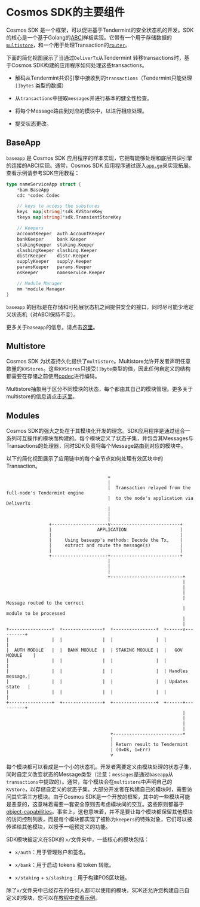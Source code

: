 # Cosmos SDK的主要组件

Cosmos SDK 是一个框架，可以促进基于Tendermint的安全状态机的开发。SDK的核心是一个基于Golang的[ABCI](https://docs.cosmos.network/master/intro/sdk-app-architecture.html#abci)样板实现。它带有一个用于存储数据的[`multistore`](https://docs.cosmos.network/master/core/store.html#multistore)，和一个用于处理Transaction的[`router`](https://docs.cosmos.network/master/core/baseapp.html#routing)。

下面的简化视图展示了当通过`DeliverTx`从Tendermint 转移transactions时，基于Cosmos SDK构建的应用程序如何处理这些transactions。

- 解码从Tendermint共识引擎中接收到的`transactions`（Tendermint只能处理 `[]bytes` 类型的数据）

- 从`transactions`中提取`messages`并进行基本的健全性检查。

- 将每个Message路由到对应的模块中，以进行相应处理。

- 提交状态更改。

## BaseApp

`baseapp` 是 Cosmos SDK 应用程序的样本实现，它拥有能够处理和底层共识引擎的连接的ABCI实现。通常，Cosmos SDK 应用程序通过嵌入[`app.go`](https://docs.cosmos.network/master/basics/app-anatomy.html#core-application-file)来实现拓展。查看示例请参考SDK应用教程：

```go
type nameServiceApp struct {
	*bam.BaseApp
	cdc *codec.Codec

	// keys to access the substores
	keys  map[string]*sdk.KVStoreKey
	tkeys map[string]*sdk.TransientStoreKey

	// Keepers
	accountKeeper  auth.AccountKeeper
	bankKeeper     bank.Keeper
	stakingKeeper  staking.Keeper
	slashingKeeper slashing.Keeper
	distrKeeper    distr.Keeper
	supplyKeeper   supply.Keeper
	paramsKeeper   params.Keeper
	nsKeeper       nameservice.Keeper

	// Module Manager
	mm *module.Manager
}
```

`baseapp` 的目标是在存储和可拓展状态机之间提供安全的接口，同时尽可能少地定义状态机（对ABCI保持不变）。

更多关于`baseapp`的信息，请点击[这里](https://docs.cosmos.network/master/core/baseapp.html)。

## Multistore

Cosmos SDK 为状态持久化提供了`multistore`。Multistore允许开发者声明任意数量的`KVStores`。这些`KVStores`只接受`[]byte`类型的值，因此任何自定义的结构都需要在存储之前使用[codec](https://docs.cosmos.network/master/core/encoding.html)进行编码。

Multistore抽象用于区分不同模块的状态，每个都由其自己的模块管理。更多关于multistore的信息请点击[这里](https://docs.cosmos.network/master/core/store.html#multistore)。

## Modules

Cosmos SDK的强大之处在于其模块化开发的理念。SDK应用程序是通过组合一系列可互操作的模块而构建的。每个模块定义了状态子集，并包含其Messages与Transactions的处理器，同时SDK负责将每个Message路由到对应的模块中。

以下的简化视图展示了应用链中的每个全节点如何处理有效区块中的Transaction。

```
                                      +
                                      |
                                      |  Transaction relayed from the full-node's Tendermint engine
                                      |  to the node's application via DeliverTx
                                      |
                                      |
                                      |
                +---------------------v--------------------------+
                |                 APPLICATION                    |
                |                                                |
                |     Using baseapp's methods: Decode the Tx,    |
                |     extract and route the message(s)           |
                |                                                |
                +---------------------+--------------------------+
                                      |
                                      |
                                      |
                                      +---------------------------+
                                                                  |
                                                                  |
                                                                  |
                                                                  |  Message routed to the correct
                                                                  |  module to be processed
                                                                  |
                                                                  |
+----------------+  +---------------+  +----------------+  +------v----------+
|                |  |               |  |                |  |                 |
|  AUTH MODULE   |  |  BANK MODULE  |  | STAKING MODULE |  |   GOV MODULE    |
|                |  |               |  |                |  |                 |
|                |  |               |  |                |  | Handles message,|
|                |  |               |  |                |  | Updates state   |
|                |  |               |  |                |  |                 |
+----------------+  +---------------+  +----------------+  +------+----------+
                                                                  |
                                                                  |
                                                                  |
                                                                  |
                                       +--------------------------+
                                       |
                                       | Return result to Tendermint
                                       | (0=Ok, 1=Err)
                                       v
```

每个模块都可以看成是一个小的状态机。开发者需要定义由模块处理的状态子集，同时自定义改变状态的Message类型（注意：`messages`是通过`baseapp`从`transactions`中提取的）。通常，每个模块会在`multistore`中声明自己的`KVStore`，以存储自定义的状态子集。大部分开发者在构建自己的模块时，需要访问其它第三方模块。由于Cosmos SDK是一个开放的框架，其中的一些模块可能是恶意的，这意味着需要一套安全原则去考虑模块间的交互。这些原则都基于[object-capabilities](https://docs.cosmos.network/master/core/ocap.html)。事实上，这也意味着，并不是要让每个模块都保留其他模块的访问控制列表，而是每个模块都实现了被称为`keepers`的特殊对象，它们可以被传递给其他模块，以授予一组预定义的功能。

SDK模块被定义在SDK的 `x/`文件夹中，一些核心的模块包括：

- `x/auth`：用于管理账户和签名。

- `x/bank`：用于启动 tokens 和 token 转账。

- `x/staking` + `s/slashing`：用于构建POS区块链。

除了`x/`文件夹中已经存在的任何人都可以使用的模块，SDK还允许您构建自己自定义的模块，您可以在[教程中查看示例](https://cosmos.network/docs/tutorial/keeper.html)。